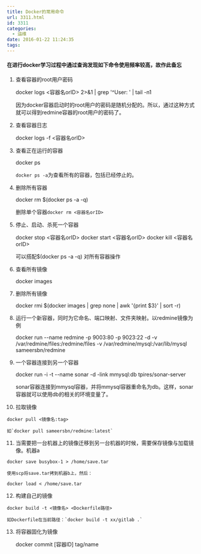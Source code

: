 ```yaml
---
title: Docker的常用命令
url: 3311.html
id: 3311
categories:
  - 运维
date: 2016-01-22 11:24:35
tags:
---
```


#### 在进行docker学习过程中通过查询发现如下命令使用频率较高，故作此备忘

1.  查看容器的root用户密码
    
    docker logs <容器名orID> 2>&1 | grep '^User: ' | tail -n1
    
    因为docker容器启动时的root用户的密码是随机分配的。所以，通过这种方式就可以得到redmine容器的root用户的密码了。
2.  查看容器日志
    
    docker logs -f <容器名orID>
    
3.  查看正在运行的容器
    
    docker ps
    
    `docker ps -a`为查看所有的容器，包括已经停止的。
4.  删除所有容器
    
    docker rm $(docker ps -a -q)
    
    删除单个容器`docker rm <容器名orID>`
5.  停止、启动、杀死一个容器
    
    docker stop <容器名orID>
    docker start <容器名orID>
    docker kill <容器名orID>
    
    可以搭配$(docker ps -a -q) 对所有容器操作
    
6.  查看所有镜像
    
    docker images
    
7.  删除所有镜像
    
    docker rmi $(docker images | grep none | awk '{print $3}' | sort -r)
    
8.  运行一个新容器，同时为它命名、端口映射、文件夹映射。以redmine镜像为例
    
    docker run --name redmine -p 9003:80 -p 9023:22 -d -v /var/redmine/files:/redmine/files -v     /var/redmine/mysql:/var/lib/mysql sameersbn/redmine
    
9.  一个容器连接到另一个容器
    
    docker run -i -t --name sonar -d -link mmysql:db   tpires/sonar-server
    
    sonar容器连接到mmysql容器，并将mmysql容器重命名为db。这样，sonar容器就可以使用db的相关的环境变量了。
10.  拉取镜像
    
    docker pull <镜像名:tag>
    
    如`docker pull sameersbn/redmine:latest`
11.  当需要把一台机器上的镜像迁移到另一台机器的时候，需要保存镜像与加载镜像。机器a
    
    docker save busybox-1 > /home/save.tar
    
    使用scp将save.tar拷到机器b上，然后：
    
    docker load < /home/save.tar
    
12.  构建自己的镜像
    
    docker build -t <镜像名> <Dockerfile路径>
    
    如Dockerfile在当前路径：`docker build -t xx/gitlab .`
13.  将容器固化为镜像
    
        docker commit [容器ID]  tag/name